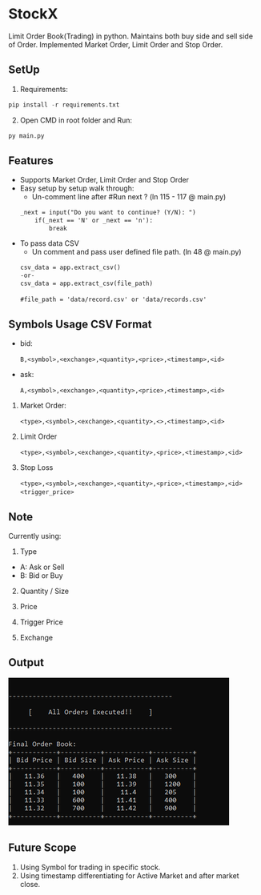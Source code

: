 # StockX
Limit Order Book(Trading) in python. Maintains both buy side and sell side of Order.  Implemented Market Order, Limit Order and Stop Order.

## SetUp
1. Requirements:
```python
pip install -r requirements.txt
```
2. Open CMD in root folder and Run:
```python
py main.py
```

## Features
* Supports Market Order, Limit Order and Stop Order
* Easy setup by setup walk through:
    - Un-comment line after #Run next ? (ln 115 - 117 @ main.py)
    ```
    _next = input("Do you want to continue? (Y/N): ")
        if(_next == 'N' or _next == 'n'):
            break
    ```
* To pass data CSV
    - Un comment and pass user defined file path. (ln 48 @ main.py)
    ```
    csv_data = app.extract_csv()
    -or-
    csv_data = app.extract_csv(file_path)

    #file_path = 'data/record.csv' or 'data/records.csv'
    ```

## Symbols Usage CSV Format

* bid:

    `B,<symbol>,<exchange>,<quantity>,<price>,<timestamp>,<id>`

* ask:

    `A,<symbol>,<exchange>,<quantity>,<price>,<timestamp>,<id>`

1. Market Order:

    `<type>,<symbol>,<exchange>,<quantity>,<>,<timestamp>,<id>`

2. Limit Order

	`<type>,<symbol>,<exchange>,<quantity>,<price>,<timestamp>,<id>`	

3. Stop Loss

    `<type>,<symbol>,<exchange>,<quantity>,<price>,<timestamp>,<id><trigger_price>`

## Note
Currently using:
1. Type 
* A: Ask or Sell
* B: Bid or Buy

2. Quantity / Size

3. Price

4. Trigger Price

5. Exchange 

## Output
![image Output](data/output_img.png)

## Future Scope
1. Using Symbol for trading in specific stock.
2. Using timestamp differentiating for Active Market and after market close.